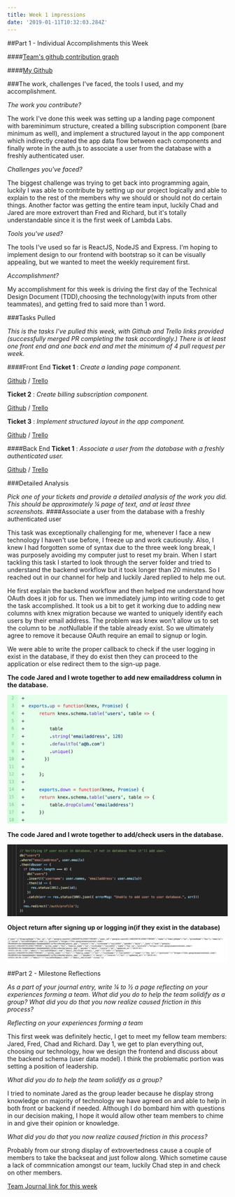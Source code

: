 ```yaml
---
title: Week 1 impressions
date: '2019-01-11T10:32:03.284Z'
---
```


##Part 1 - Individual Accomplishments this Week


####[Team's github contribution graph](https://github.com/Lambda-School-Labs/dont-send-that-email/graphs/contributors)

####[My Github](https://github.com/Ta1grr)

###The work, challenges I've faced, the tools I used, and my accomplishment.

_The work you contribute?_

The work I've done this week was setting up a landing page component with bareminimum structure, created a billing subscription component (bare minimum as well), and implement a structured layout in the app component which indirectly created the app data flow between each components and finally wrote in the auth.js to associate a user from the database with a freshly authenticated user. 

_Challenges you've faced?_

The biggest challenge was trying to get back into programming again, luckily I was able to contribute by setting up our project logically and able to explain to the rest of the members why we should or should not do certain things. Another factor was getting the entire team input, luckily Chad and Jared are more extrovert than Fred and Richard, but it's totally understandable since it is the first week of Lambda Labs. 

_Tools you've used?_

The tools I've used so far is ReactJS, NodeJS and Express. I'm hoping to implement design to our frontend with bootstrap so it can be visually appealing, but we wanted to meet the weekly requirement first. 

_Accomplishment?_

My accomplishment for this week is driving the first day of the Technical Design Document (TDD),choosing the technology(with inputs from other teammates), and getting fred to said more than 1 word.

###Tasks Pulled

_This is the tasks I've pulled this week, with Github and Trello links provided (successfully merged PR completing the task accordingly.) There is at least one front end and one back end and met the minimum of 4 pull request per week._

####Front End
**Ticket 1** :
_Create a landing page component._

[Github](https://github.com/Lambda-School-Labs/dont-send-that-email/pull/6) / [Trello](https://trello.com/c/qMJmQGP8/25-create-landing-page-component)

**Ticket 2** :
_Create billing subscription component._

[Github](https://github.com/Lambda-School-Labs/dont-send-that-email/pull/15) / [Trello](https://trello.com/c/A0P1Nqlg/22-create-billing-subscription-component)

**Ticket 3** :
_Implement structured layout in the app component._

[Github](#) / [Trello](https://trello.com/c/OAcVpBTX/24-implement-structured-layout-in-the-app-component)

####Back End
**Ticket 1** :
_Associate a user from the database with a freshly authenticated user._

[Github](https://github.com/Lambda-School-Labs/dont-send-that-email/pull/22) / [Trello](https://trello.com/c/mpGVBHAr/34-associate-a-user-from-the-db-with-a-freshly-authenticated-user)

###Detailed Analysis

_Pick one of your tickets and provide a detailed analysis of the work you did.  This should be approximately ¼ page of text, and at least three screenshots._
####Associate a user from the database with a freshly authenticated user

This task was exceptionally challenging for me, whenever I face a new technology I haven't use before, I freeze up and work cautiously. Also, I knew I had forgotten some of syntax due to the three week long break, I was purposely avoiding my computer just to reset my brain. When I start tackling this task I started to look through the server folder and tried to understand the backend workflow but it took longer than 20 minutes. So I reached out in our channel for help and luckily Jared replied to help me out.

He first explain the backend workflow and then helped me understand how OAuth does it job for us. Then we immediately jump into writing code to get the task accomplished. It took us a bit to get it working due to adding new columns with knex migration because we wanted to uniquely identify each users by their email address. The problem was knex won't allow us to set the column to be .notNullable if the table already exist. So we ultimately agree to remove it because OAuth require an email to signup or login.

We were able to write the proper callback to check if the user logging in exist in the database, if they do exist then they can proceed to the application or else redirect them to the sign-up page.

**The code Jared and I wrote together to add new emailaddress column in the database.**

![Migration codes](./Migration_codes.png)

**The code Jared and I wrote together to add/check users in the database.**

![Adding users to database](./Adding_user_to_database.png)

**Object return after signing up or logging in(if they exist in the database)**

![Object return after logging in](./Object_return_after_logging_in.png)

##Part 2 - Milestone Reflections

_As a part of your journal entry, write ¼ to ½ a page reflecting on your experiences forming a team. What did you do to help the team solidify as a group? What did you do that you now realize caused friction in this process?_

_Reflecting on your experiences forming a team_

This first week was definitely hectic, I get to meet my fellow team members: Jared, Fred, Chad and Richard. Day 1, we get to plan everything out, choosing our technology, how we design the frontend and discuss about the backend schema (user data model). I think the problematic portion was setting a position of leadership.

_What did you do to help the team solidify as a group?_

I tried to nominate Jared as the group leader because he display strong knowledge on majority of technology we have agreed on and able to help in both front or backend if needed. Although I do bombard him with questions in our decision making, I hope it would allow other team members to chime in and give their opinion or knowledge.

_What did you do that you now realize caused friction in this process?_

Probably from our strong display of extrovertedness cause a couple of members to take the backseat and just follow along. Which sometime cause a lack of commnication amongst our team, luckily Chad step in and check on other members.

[Team Journal link for this week](https://learn.lambdaschool.com/labs/sprint/recuhb6drriiyidwr)
